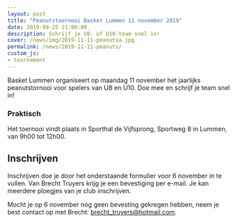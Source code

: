 ```yaml
---
layout: post
title: "Peanutstoernooi Basket Lummen 11 november 2019"
date: 2019-09-25 21:00:00
description: Schrijf je U8- of U10-team snel in!
cover: /news/img/2019-11-11-peanutsa.jpg
permalink: /news/2019-11-11-peanuts/
custom_js:
- tournament
---
```


Basket Lummen organiseert op maandag 11 november het jaarlijks peanutstornooi voor spelers van U8 en U10. Doe mee en schrijf je team snel in!

### Praktisch

Het toernooi vindt plaats in Sporthal de Vijfsprong, Sportweg 8 in Lummen, van 9h00 tot 12h00.

## Inschrijven

Inschrijven doe je door het onderstaande formulier voor 6 november in te vullen. Van Brecht Truyers krijg je een bevestiging per e-mail.
Je kan meerdere ploegjes van je club inschrijven.

Mocht je op 6 november nog geen bevesting gekregen hebben, neem je best contact op met Brecht: [brecht_truyers@hotmail.com](brecht_truyers@hotmail.com).

<br />

<div data-tournamentid="3622902d-57af-4c2f-bf27-8273583b68e2"  data-title="Schrijf je in" data-buttontext="Inschrijven" data-nexttext="Nog een club inschrijven" data-required="email" data-optional="comment" data-allowed-modes="club" data-allowed-levels="Gevorderd Matig Beginners"></div>
